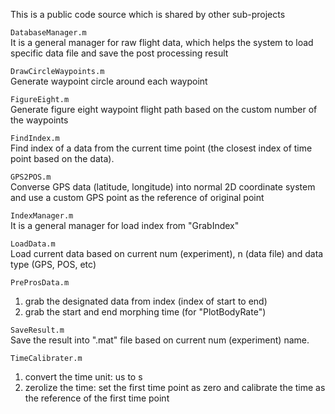 This is a public code source which is shared by other sub-projects

`DatabaseManager.m` <br> 
It is a general manager for raw flight data, which helps the system to load specific data file and save the post processing result

`DrawCircleWaypoints.m` <br> 
Generate waypoint circle around each waypoint

`FigureEight.m` <br> 
Generate figure eight waypoint flight path based on the custom number of the waypoints

`FindIndex.m` <br> 
Find index of a data from the current time point (the closest index of time point based on the data).

`GPS2POS.m` <br> 
Converse GPS data (latitude, longitude) into normal 2D coordinate system and use a custom GPS point as the reference of original point

`IndexManager.m` <br> 
It is a general manager for load index from "GrabIndex"

`LoadData.m` <br> 
Load current data based on current num (experiment), n (data file) and data type (GPS, POS, etc)

`PreProsData.m` <br> 
1. grab the designated data from index (index of start to end)
2. grab the start and end morphing time (for "PlotBodyRate")

`SaveResult.m` <br> 
Save the result into ".mat" file based on current num (experiment) name.

`TimeCalibrater.m` <br> 
1. convert the time unit: us to s
2. zerolize the time: set the first time point as zero and calibrate the time as the reference of the first time point
